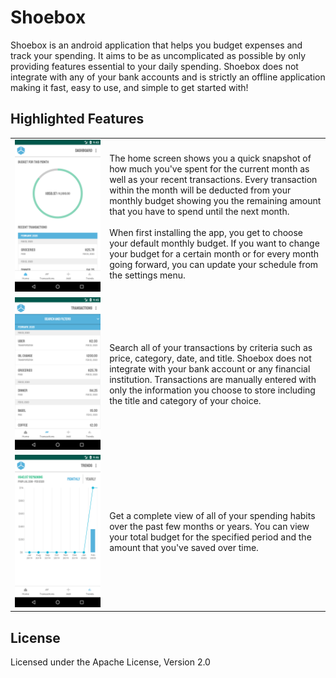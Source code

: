 # Shoebox

Shoebox is an android application that helps you budget expenses and track your spending. It aims to 
be as uncomplicated as possible by only providing features essential to your daily spending. Shoebox 
does not integrate with any of your bank accounts and is strictly an offline application making it
fast, easy to use, and simple to get started with! 

## Highlighted Features

<table>
    <tr>
        <td width="30%">
            <img src="design/screenshots/home.png" />
        </td>
        <td>
            The home screen shows you a quick snapshot of how much you've spent for the current 
            month as well as your recent transactions. Every transaction within the month will be
            deducted from your monthly budget showing you the remaining amount that you have to 
            spend until the next month.
            <br />
            <br />
            When first installing the app, you get to choose your default monthly budget. If you 
            want to change your budget for a certain month or for every month going forward, you can 
            update your schedule from the settings menu. 
        </td>
    </tr>
    <tr>
        <td width="30%">
            <img src="design/screenshots/transactions.png" />
        </td>
        <td>
            Search all of your transactions by criteria such as price, category, date, and title. 
            Shoebox does not integrate with your bank account or any financial institution. 
            Transactions are manually entered with only the information you choose to store
            including the title and category of your choice. 
        </td>
    </tr>
    <tr>
        <td width="30%">
            <img src="design/screenshots/trends.png" />
        </td>
        <td>
            Get a complete view of all of your spending habits over the past few months or years.
            You can view your total budget for the specified period and the amount that you've 
            saved over time.
        </td>
    </tr>
</table

---

## License

Licensed under the Apache License, Version 2.0
